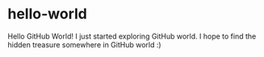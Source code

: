 # hello-world
Hello GitHub World!
I just started exploring GitHub world.
I hope to find the hidden treasure somewhere in GitHub world :)
